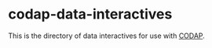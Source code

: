 codap-data-interactives
=======================

This is the directory of data interactives for use with [CODAP](http://github.com/concord-consortium/codap).

